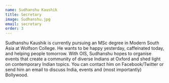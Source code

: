 ```yaml
---
name: Sudhanshu Kaushik
title: Secretary
image: Sudhanshu.jpg
email: secretary
order: 3
---
```


Sudhanshu Kaushik is currently pursuing an MSc degree in Modern South Asia at Wolfson College. He wants to be happy yesterday, caffeinated today, and helping people tomorrow. With OIS, Sudhanshu hopes to organise events that create a community of diverse Indians at Oxford and shed light on contemporary Indian topics. You can contact him on Facebook/Twitter or send him an email to discuss India, events and (most importantly) Bollywood.
